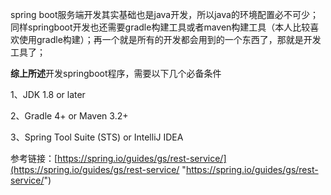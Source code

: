 spring boot服务端开发其实基础也是java开发，所以java的环境配置必不可少；同样springboot开发也还需要gradle构建工具或者maven构建工具（本人比较喜欢使用gradle构建）；再一个就是所有的开发都会用到的一个东西了，那就是开发工具了；

**综上所述**开发springboot程序，需要以下几个必备条件

   1、JDK 1.8 or later

   2、Gradle 4+ or Maven 3.2+

   3、Spring Tool Suite (STS)  or IntelliJ IDEA


参考链接：[https://spring.io/guides/gs/rest-service/](https://spring.io/guides/gs/rest-service/ "https://spring.io/guides/gs/rest-service/")

